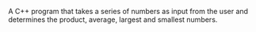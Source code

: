 A C++ program that takes a series of numbers as input from the user and determines the product, average, largest and smallest numbers.
